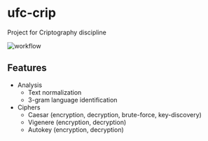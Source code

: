 # ufc-crip

Project for Criptography discipline

![workflow](https://github.com/diefesson/ufc-crip/actions/workflows/dotnet.yml/badge.svg)

## Features

- Analysis
  - Text normalization
  - 3-gram language identification
- Ciphers
  - Caesar (encryption, decryption, brute-force, key-discovery)
  - Vigenere (encryption, decryption)
  - Autokey (encryption, decryption)
